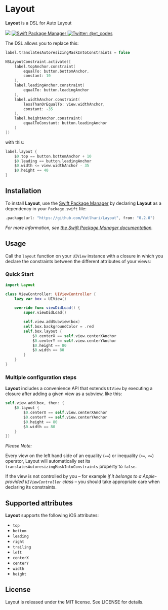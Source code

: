 <h1>Layout</h1>

**Layout** is a DSL for Auto Layout 

<p align="left">
    <img src="https://img.shields.io/badge/Swift-5.1-orange.svg" />
    <a href="https://swift.org/package-manager">
        <img src="https://img.shields.io/badge/spm-compatible-brightgreen.svg?style=flat" alt="Swift Package Manager" />
    </a>
    <a href="https://twitter.com/vt_codes">
        <img src="https://img.shields.io/badge/contact-@vt_codes-blue.svg?style=flat" alt="Twitter: @vt_codes" />
    </a>
</p>

The DSL allows you to replace this:

```swift
label.translatesAutoresizingMaskIntoConstraints = false

NSLayoutConstraint.activate([
    label.topAnchor.constraint(
        equalTo: button.bottomAnchor,
        constant: 10
    ),
    label.leadingAnchor.constraint(
        equalTo: button.leadingAnchor
    ),
    label.widthAnchor.constraint(
        lessThanOrEqualTo: view.widthAnchor,
        constant: -35
    ),
    label.heightAnchor.constraint(
        equalToConstant: button.leadingAnchor
    )
])
```

with this:

```swift
label.layout {
    $0.top == button.bottomAnchor + 10
    $0.leading == button.leadingAnchor
    $0.width <= view.widthAnchor - 35
    $0.height == 40
}
```

## Installation

To install **Layout**, use the [Swift Package Manager](https://github.com/apple/swift-package-manager) by declaring **Layout** as a dependency in your `Package.swift` file:

```swift
.package(url: "https://github.com/Vutlhari/Layout", from: "0.2.0")
```

*For more information, see [the Swift Package Manager documentation](https://github.com/apple/swift-package-manager/tree/master/Documentation).*


## Usage

Call the `layout` function on your `UIView` instance with a closure in which you declare the constraints between the different attributes of your views:

### Quick Start

```swift
import Layout

class ViewController: UIViewController {
    lazy var box = UIView()

    override func viewDidLoad() {
        super.viewDidLoad()

        self.view.addSubview(box)
        self.box.backgroundColor = .red
        self.box.layout {
            $0.centerX == self.view.centerXAnchor
            $0.centerY == self.view.centerYAnchor
            $0.height == 80
            $0.width == 80
        }
    }
}
```

### Multiple configuration steps

**Layout** includes a convenience API that extends `UIView` by executing a closure after adding a given view as a subview, like this:

```swift
self.view.add(box, then: {
    $0.layout {
        $0.centerX == self.view.centerXAnchor
        $0.centerY == self.view.centerYAnchor
        $0.height == 80
        $0.width == 80
    }
})
```

_Please Note:_

Every view on the left hand side of an equality (`==`) or inequality (`>=`, `<=`) operator, Layout will automatically set its `translatesAutoresizingMaskIntoConstraints` property to `false`.

If the view is not controlled by you – for example _if it belongs to a Apple-provided
`UIViewController` class_ – you should take appropriate care when declaring its
constraints.


## Supported attributes

**Layout** supports the following iOS attributes:

- `top`
- `bottom`
- `leading`
- `right`
- `trailing`
- `left`
- `centerX`
- `centerY`
- `width`
- `height`

## License

Layout is released under the MIT license. See LICENSE for details.
